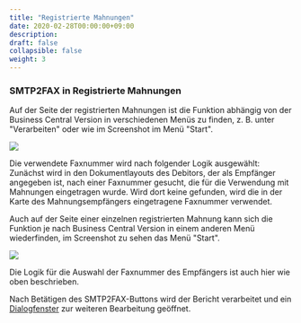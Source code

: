 ```yaml
---
title: "Registrierte Mahnungen"
date: 2020-02-28T00:00:00+09:00
description: 
draft: false
collapsible: false
weight: 3
---
```

### SMTP2FAX in Registrierte Mahnungen

Auf der Seite der registrierten Mahnungen ist die Funktion abhängig von der Business Central Version in verschiedenen Menüs zu finden, z. B. unter "Verarbeiten" oder wie im Screenshot im Menü "Start".

![](images/apps/smtp2fax/regMahnungen_Menu.png)

Die verwendete Faxnummer wird nach folgender Logik ausgewählt:
Zunächst wird in den Dokumentlayouts des Debitors, der als Empfänger angegeben ist, nach einer Faxnummer gesucht, die für die Verwendung mit Mahnungen eingetragen wurde.
Wird dort keine gefunden, wird die in der Karte des Mahnungsempfängers eingetragene Faxnummer verwendet.

Auch auf der Seite einer einzelnen registrierten Mahnung kann sich die Funktion je nach Business Central Version in einem anderen Menü wiederfinden, im Screenshot zu sehen das Menü "Start".

![](images/apps/smtp2fax/regMahnung_Menu.png)

Die Logik für die Auswahl der Faxnummer des Empfängers ist auch hier wie oben beschrieben.

Nach Betätigen des SMTP2FAX-Buttons wird der Bericht verarbeitet und ein [Dialogfenster](de-de/apps/smtp2fax/working-with-smtp2fax/smtp2faxdialog/) zur weiteren Bearbeitung geöffnet.